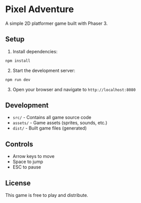 # Pixel Adventure

A simple 2D platformer game built with Phaser 3.

## Setup

1. Install dependencies:
```bash
npm install
```

2. Start the development server:
```bash
npm run dev
```

3. Open your browser and navigate to `http://localhost:8080`

## Development

- `src/` - Contains all game source code
- `assets/` - Game assets (sprites, sounds, etc.)
- `dist/` - Built game files (generated)

## Controls

- Arrow keys to move
- Space to jump
- ESC to pause

## License

This game is free to play and distribute. 